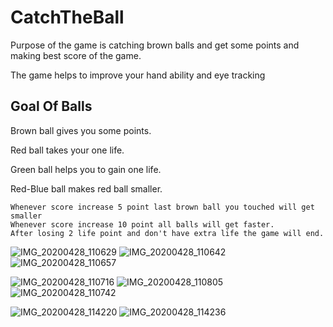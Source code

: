 # CatchTheBall

Purpose of the game is catching brown balls and get some points and making best score of the game.

The game helps to improve your hand ability and eye tracking

## Goal Of Balls

Brown ball gives you some points.

Red ball takes your one life.

Green ball helps you to gain one life.

Red-Blue ball makes red ball smaller.

    Whenever score increase 5 point last brown ball you touched will get smaller
    Whenever score increase 10 point all balls will get faster.
    After losing 2 life point and don't have extra life the game will end.

![IMG_20200428_110629](https://user-images.githubusercontent.com/26170070/80463865-93933880-8941-11ea-9a50-70def2543313.jpg)
![IMG_20200428_110642](https://user-images.githubusercontent.com/26170070/80464220-28963180-8942-11ea-8eea-43484aeb2793.jpg)
![IMG_20200428_110657](https://user-images.githubusercontent.com/26170070/80464244-2f24a900-8942-11ea-87e8-3460d6f43d43.jpg)

![IMG_20200428_110716](https://user-images.githubusercontent.com/26170070/80464266-364bb700-8942-11ea-8a87-05178e57ff46.jpg)
![IMG_20200428_110805](https://user-images.githubusercontent.com/26170070/80464277-3d72c500-8942-11ea-8176-9b792db5f822.jpg)
![IMG_20200428_110742](https://user-images.githubusercontent.com/26170070/80464292-42d00f80-8942-11ea-8025-1b4c4100dd6b.jpg)

![IMG_20200428_114220](https://user-images.githubusercontent.com/26170070/80466749-a1e35380-8945-11ea-8bae-037363a46d39.jpg)
![IMG_20200428_114236](https://user-images.githubusercontent.com/26170070/80466756-a27bea00-8945-11ea-904f-38f7b73676ed.jpg)

